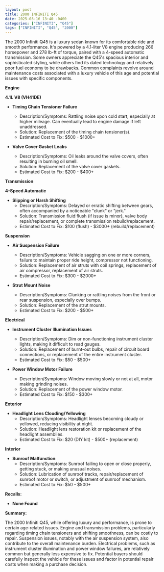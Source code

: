 ```yaml
---
layout: post
title: 2000 INFINITI Q45
date: 2025-03-16 13:40 -0400
categories: ["INFINITI", "Q45"]
tags: ["INFINITI", "Q45", "2000"]
---
```

The 2000 Infiniti Q45 is a luxury sedan known for its comfortable ride and smooth performance. It's powered by a 4.1-liter V8 engine producing 266 horsepower and 278 lb-ft of torque, paired with a 4-speed automatic transmission. Some owners appreciate the Q45's spacious interior and sophisticated styling, while others find its dated technology and relatively poor fuel economy to be drawbacks. Common complaints revolve around maintenance costs associated with a luxury vehicle of this age and potential issues with specific components.

**Engine**

**4.1L V8 (VH41DE)**

*   **Timing Chain Tensioner Failure**
    *   Description/Symptoms: Rattling noise upon cold start, especially at higher mileage. Can eventually lead to engine damage if left unaddressed.
    *   Solution: Replacement of the timing chain tensioner(s).
    *   Estimated Cost to Fix: $500 - $1000+

*   **Valve Cover Gasket Leaks**
    *   Description/Symptoms: Oil leaks around the valve covers, often resulting in burning oil smell.
    *   Solution: Replacement of the valve cover gaskets.
    *   Estimated Cost to Fix: $200 - $400+

**Transmission**

**4-Speed Automatic**

*   **Slipping or Harsh Shifting**
    *   Description/Symptoms: Delayed or erratic shifting between gears, often accompanied by a noticeable "clunk" or "jerk."
    *   Solution: Transmission fluid flush (if issue is minor), valve body repair/replacement, or complete transmission rebuild/replacement.
    *   Estimated Cost to Fix: $100 (flush) - $3000+ (rebuild/replacement)

**Suspension**

*   **Air Suspension Failure**
    *   Description/Symptoms: Vehicle sagging on one or more corners, failure to maintain proper ride height, compressor not functioning.
    *   Solution: Replacement of air struts with coil springs, replacement of air compressor, replacement of air struts.
    *   Estimated Cost to Fix: $300 - $2000+

*   **Strut Mount Noise**
    *   Description/Symptoms: Clunking or rattling noises from the front or rear suspension, especially over bumps.
    *   Solution: Replacement of the strut mounts.
    *   Estimated Cost to Fix: $200 - $500+

**Electrical**

*   **Instrument Cluster Illumination Issues**
    *   Description/Symptoms: Dim or non-functioning instrument cluster lights, making it difficult to read gauges.
    *   Solution: Replacement of burnt-out bulbs, repair of circuit board connections, or replacement of the entire instrument cluster.
    *   Estimated Cost to Fix: $50 - $500+

*   **Power Window Motor Failure**
    *   Description/Symptoms: Window moving slowly or not at all, motor making grinding noises.
    *   Solution: Replacement of the power window motor.
    *   Estimated Cost to Fix: $150 - $300+

**Exterior**

*   **Headlight Lens Clouding/Yellowing**
    *   Description/Symptoms: Headlight lenses becoming cloudy or yellowed, reducing visibility at night.
    *   Solution: Headlight lens restoration kit or replacement of the headlight assemblies.
    *   Estimated Cost to Fix: $20 (DIY kit) - $500+ (replacement)

**Interior**

*   **Sunroof Malfunction**
    *   Description/Symptoms: Sunroof failing to open or close properly, getting stuck, or making unusual noises.
    *   Solution: Lubrication of sunroof tracks, repair/replacement of sunroof motor or switch, or adjustment of sunroof mechanism.
    *   Estimated Cost to Fix: $50 - $500+

**Recalls:**

*   **None Found**

**Summary:**

The 2000 Infiniti Q45, while offering luxury and performance, is prone to certain age-related issues. Engine and transmission problems, particularly regarding timing chain tensioners and shifting smoothness, can be costly to repair. Suspension issues, notably with the air suspension system, also contribute to the overall maintenance burden. Electrical problems, such as instrument cluster illumination and power window failures, are relatively common but generally less expensive to fix. Potential buyers should carefully inspect the vehicle for these issues and factor in potential repair costs when making a purchase decision.

